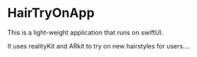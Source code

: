 # HairTryOnApp
This is a light-weight application that runs on swiftUI.

It uses realityKit and ARkit to try on new hairstyles for users....
